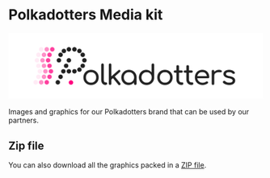# Polkadotters Media kit
![Polkadotters logo](long_banner_whiteBG.png)

Images and graphics for our Polkadotters brand that can be used by our partners.

## Zip file

You can also download all the graphics packed in a [ZIP file](media_kit.zip).

